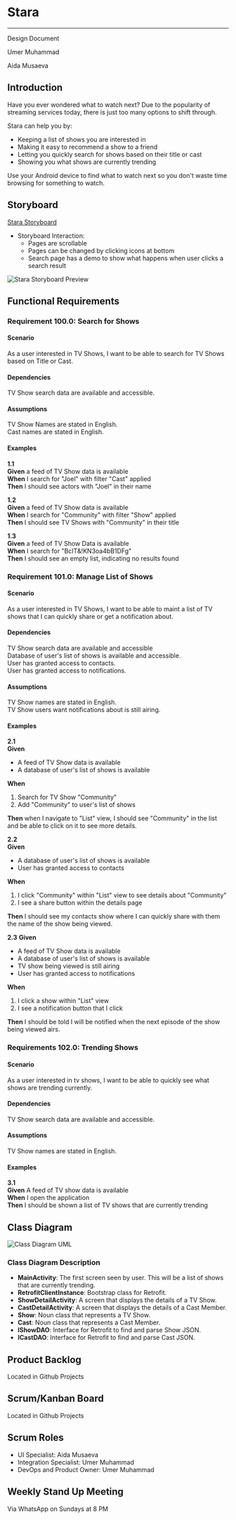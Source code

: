 # Stara
---


Design Document  

Umer Muhammad  

Aida Musaeva  

## Introduction  

Have you ever wondered what to watch next?
Due to the popularity of streaming services today, there is just too many options to shift through.  

Stara can help you by:
- Keeping a list of shows you are interested in  
- Making it easy to recommend a show to a friend
- Letting you quickly search for shows based on their title or cast  
- Showing you what shows are currently trending  

Use your Android device to find what to watch next so you don't waste time browsing for something to watch.  

## Storyboard  
[Stara Storyboard](https://3xmhzh.axshare.com/)  
- Storyboard Interaction:  
  - Pages are scrollable
  - Pages can be changed by clicking icons at bottom
  - Search page has a demo to show what happens when user clicks a search result  

![Stara Storyboard Preview](assets/readme/trending_preview.png)

## Functional Requirements  

### Requirement 100.0: Search for Shows  
#### Scenario
As a user interested in TV Shows, I want to be able to search for TV Shows based on Title or Cast.  

#### Dependencies
TV Show search data are available and accessible.  

#### Assumptions
TV Show Names are stated in English.  
Cast names are stated in English.  

#### Examples
**1.1**  
**Given** a feed of TV Show data is available  
**When** I search for "Joel" with filter "Cast" applied  
**Then** I should see actors with "Joel" in their name  

**1.2**  
**Given** a feed of TV Show data is available  
**When** I search for "Community" with filter "Show" applied  
**Then** I should see TV Shows with "Community" in their title  

**1.3**  
**Given** a feed of TV Show Data is available  
**When** I search for "BcIT&!KN3oa4bB1DFg"  
**Then** I should see an empty list, indicating no results found  


### Requirement 101.0: Manage List of Shows  
#### Scenario
As a user interested in TV Shows, I want to be able to maint a list of TV shows that I can quickly share or get a notification about.  

#### Dependencies  
TV Show search data are available and accessible  
Database of user's list of shows is available and accessible.  
User has granted access to contacts.  
User has granted access to notifications.  

#### Assumptions
TV Show names are stated in English.  
TV Show users want notifications about is still airing.  

#### Examples
**2.1**  
**Given**  
- A feed of TV Show data is available
- A database of user's list of shows is available  

**When**  
1. Search for TV Show "Community"  
2. Add "Community" to user's list of shows  

**Then** when I navigate to "List" view, I should see "Community" in the list and be able to click on it to see more details.  

**2.2**  
**Given**
- A database of user's list of shows is available  
- User has granted access to contacts  

**When**  
1. I click "Community" within "List" view to see details about "Community"  
2. I see a share button within the details page

**Then** I should see my contacts show where I can quickly share with them the name of the show being viewed.

**2.3**
**Given**  
- A feed of TV Show data is available  
- A database of user's list of shows is available  
- TV show being viewed is still airing  
- User has granted access to notifications  

**When**  
1. I click a show within "List" view  
2. I see a notification button that I click  

**Then** I should be told I will be notified when the next episode of the show being viewed airs.  


### Requirements 102.0: Trending Shows  

#### Scenario  
As a user interested in tv shows, I want to be able to quickly see what shows are trending currently.  

#### Dependencies
TV Show search data are available and accessible.  

#### Assumptions  
TV Show names are stated in English.  

#### Examples  
**3.1**  
**Given** A feed of TV show data is available  
**When** I open the application  
**Then** I should be shown a list of TV shows that are currently trending  


## Class Diagram  
![Class Diagram UML](assets/readme/uml.png)  

### Class Diagram Description  

- **MainActivity**: The first screen seen by user. This will be a list of shows that are currently trending.
- **RetrofitClientInstance**: Bootstrap class for Retrofit.
- **ShowDetailActivity**: A screen that displays the details of a TV Show.
- **CastDetailActivity**: A screen that displays the details of a Cast Member.
- **Show**: Noun class that represents a TV Show.
- **Cast**: Noun class that represents a Cast Member.
- **IShowDAO**: Interface for Retrofit to find and parse Show JSON.
- **ICastDAO**: Interface for Retrofit to find and parse Cast JSON.


## Product Backlog  
Located in Github Projects  


## Scrum/Kanban Board  
Located in Github Projects  

## Scrum Roles  
- UI Specialist: Aida Musaeva  
- Integration Specialist: Umer Muhammad  
- DevOps and Product Owner: Umer Muhammad  


## Weekly Stand Up Meeting
Via WhatsApp on Sundays at 8 PM
